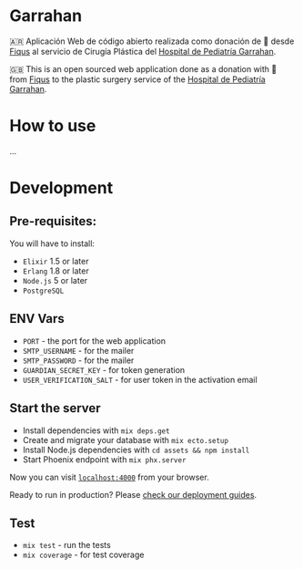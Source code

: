 # Garrahan
🇦🇷 Aplicación Web de código abierto realizada como donación de 💓 desde [Fiqus](https://fiqus.com) al servicio de Cirugía Plástica del [Hospital de Pediatría Garrahan](http://www.garrahan.gov.ar/).

🇬🇧 This is an open sourced web application done as a donation with 💓 from [Fiqus](https://fiqus.com) to the plastic surgery service of the [Hospital de Pediatría Garrahan](http://www.garrahan.gov.ar/).


# How to use
...

# Development
## Pre-requisites:
You will have to install:
  * `Elixir` 1.5 or later
  * `Erlang` 1.8 or later
  * `Node.js` 5 or later
  * `PostgreSQL`

## ENV Vars
  * `PORT` - the port for the web application
  * `SMTP_USERNAME` - for the mailer
  * `SMTP_PASSWORD` - for the mailer
  * `GUARDIAN_SECRET_KEY` - for token generation
  * `USER_VERIFICATION_SALT` - for user token in the activation email

## Start the server

  * Install dependencies with `mix deps.get`
  * Create and migrate your database with `mix ecto.setup`
  * Install Node.js dependencies with `cd assets && npm install`
  * Start Phoenix endpoint with `mix phx.server`

Now you can visit [`localhost:4000`](http://localhost:4000) from your browser.

Ready to run in production? Please [check our deployment guides](https://hexdocs.pm/phoenix/deployment.html).

## Test
  * `mix test` - run the tests
  * `mix coverage` - for test coverage